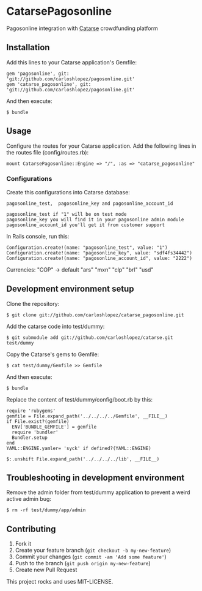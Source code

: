 # CatarsePagosonline

Pagosonline integration with [Catarse](http://github.com/catarse/catarse) crowdfunding platform

## Installation

Add this lines to your Catarse application's Gemfile:

    gem 'pagosonline', git: 'git://github.com/carloshlopez/pagosonline.git'
    gem 'catarse_pagosonline', git: 'git://github.com/carloshlopez/pagosonline.git'

And then execute:

    $ bundle

## Usage

Configure the routes for your Catarse application. Add the following lines in the routes file (config/routes.rb):

    mount CatarsePagosonline::Engine => "/", :as => "catarse_pagosonline"

### Configurations

Create this configurations into Catarse database:

    pagosonline_test,  pagosonline_key and pagosonline_account_id

    pagosonline_test if "1" will be on test mode
    pagosonline_key you will find it in your pagosonline admin module
    pagosonline_account_id you'll get it from customer support

In Rails console, run this:

    Configuration.create!(name: "pagosonline_test", value: "1") 
    Configuration.create!(name: "pagosonline_key", value: "sdf4fs34442")
    Configuration.create!(name: "pagosonline_account_id", value: "2222")

  Currencies:
    "COP" -> default
    "ars"
    "mxn"
    "clp"
    "brl"
    "usd"

## Development environment setup

Clone the repository:

    $ git clone git://github.com/carloshlopez/catarse_pagosonline.git

Add the catarse code into test/dummy:

    $ git submodule add git://github.com/carloshlopez/catarse.git test/dummy

Copy the Catarse's gems to Gemfile:

    $ cat test/dummy/Gemfile >> Gemfile

And then execute:

    $ bundle

Replace the content of test/dummy/config/boot.rb by this:

    require 'rubygems'
    gemfile = File.expand_path('../../../../Gemfile', __FILE__)
    if File.exist?(gemfile)
      ENV['BUNDLE_GEMFILE'] = gemfile
      require 'bundler'
      Bundler.setup
    end
    YAML::ENGINE.yamler= 'syck' if defined?(YAML::ENGINE)

    $:.unshift File.expand_path('../../../../lib', __FILE__)


## Troubleshooting in development environment

Remove the admin folder from test/dummy application to prevent a weird active admin bug:

    $ rm -rf test/dummy/app/admin

## Contributing

1. Fork it
2. Create your feature branch (`git checkout -b my-new-feature`)
3. Commit your changes (`git commit -am 'Add some feature'`)
4. Push to the branch (`git push origin my-new-feature`)
5. Create new Pull Request


This project rocks and uses MIT-LICENSE.
